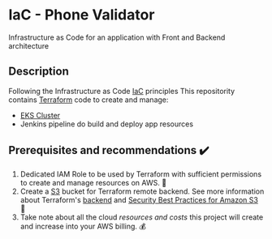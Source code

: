 # IaC - Phone Validator
Infrastructure as Code for an application with Front and Backend architecture

## Description

Following the Infrastructure as Code [IaC](https://en.wikipedia.org/wiki/Infrastructure_as_code) principles
This repositority contains [Terraform](https://learn.hashicorp.com/terraform?utm_source=terraform_io&utm_content=terraform_io_hero) code to create and manage:
* [EKS Cluster](https://docs.aws.amazon.com/eks/latest/userguide/what-is-eks.html)
* Jenkins pipeline do build and deploy app resources

## Prerequisites  and recommendations :heavy_check_mark:
1. Dedicated IAM Role to be used by Terraform with sufficient permissions to create and manage resources on AWS. :cop:
2. Create a [S3](https://aws.amazon.com/s3/) bucket for Terraform remote backend. See more information about Terraform's [backend](https://www.terraform.io/docs/language/settings/backends/index.html) and [Security Best Practices for Amazon S3](https://docs.aws.amazon.com/AmazonS3/latest/userguide/security-best-practices.html) :floppy_disk:
3. Take note about all the cloud *resources and costs* this project will create and increase into your AWS billing. :moneybag:
 
